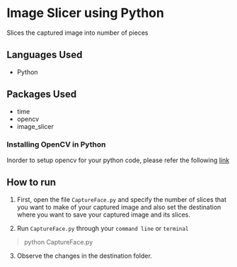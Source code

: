 # Image Slicer using Python

Slices the captured image into number of pieces

## Languages Used

* Python

## Packages Used

* time
* opencv
* image_slicer

### Installing OpenCV in Python

Inorder to setup opencv for your python code, please refer the following [link](https://pypi.python.org/pypi/opencv-python)

## How to run 

1. First, open the file `CaptureFace.py` and specify the number of slices that you want to make of your captured image and also set the destination where you want to save your captured image and its slices.

2. Run `CaptureFace.py` through your `command line` or `terminal`
> python CaptureFace.py

3. Observe the changes in the destination folder.
